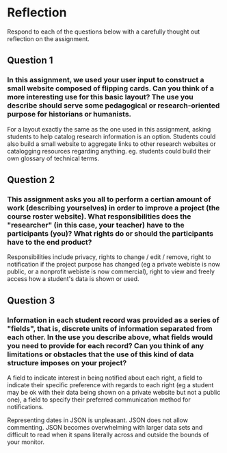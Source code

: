 # Reflection

Respond to each of the questions below with a carefully thought out reflection on the assignment.

## Question 1
### In this assignment, we used your user input to construct a small website composed of flipping cards. Can you think of a more interesting use for this basic layout? The use you describe should serve some pedagogical or research-oriented purpose for historians or humanists.

For a layout exactly the same as the one used in this assignment, asking students to help catalog research information is an option. Students could also build a small website to aggregate links to other research websites or catalogging resources regarding anything.  eg. students could build their own glossary of technical terms.

## Question 2
### This assignment asks you all to perform a certian amount of work (describing yourselves) in order to improve a project (the course roster website). What responsibilities does the "researcher" (in this case, your teacher) have to the participants (you)? What rights do or should the participants have to the end product? 

Responsibilities include privacy, rights to change / edit / remove, right to notification if the project purpose has changed (eg a private webiste is now public, or a nonprofit webiste is now commercial), right to view and freely access how a student's data is shown or used.

## Question 3
### Information in each student record was provided as a series of "fields", that is, discrete units of information separated from each other. In the use you describe above, what fields would you need to provide for each record? Can you think of any limitations or obstacles that the use of this kind of data structure imposes on your project?

A field to indicate interest in being notified about each right, a field to indicate their specific preference with regards to each right (eg a student may be ok with their data being shown on a private website but not a public one), a field to specify their preferred communication method for notifications.

Representing dates in JSON is unpleasant. JSON does not allow commenting. JSON becomes overwhelming with larger data sets and difficult to read when it spans literally across and outside the bounds of your monitor. 